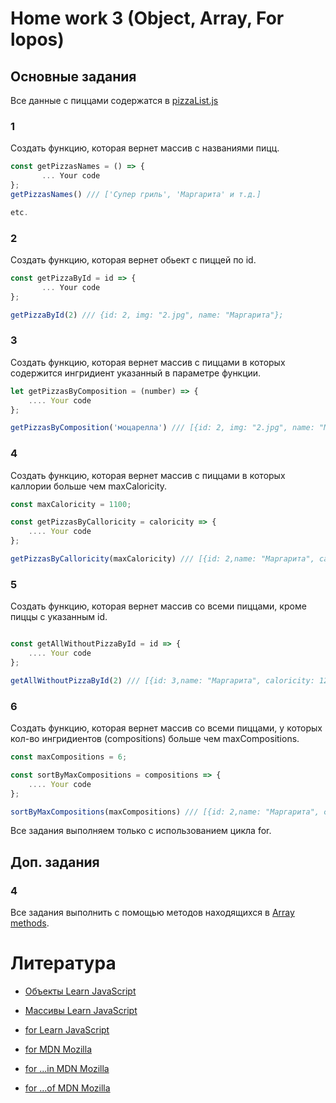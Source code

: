 # Home work 3 (Object, Array, For lopos)

## Основные задания

Все данные с пиццами содержатся в [pizzaList.js](https://github.com/Lobasya/HomeWorks/blob/master/HW3/pizzaList.js)

### 1

Создать функцию, которая вернет массив с названиями пицц.

```js
const getPizzasNames = () => {
       ... Your code
};
getPizzasNames() /// ['Супер гриль', 'Маргарита' и т.д.]

etc.
```

### 2
Создать функцию, которая вернет обьект с пиццей по id.

```js
const getPizzaById = id => {
       ... Your code
};

getPizzaById(2) /// {id: 2, img: "2.jpg", name: "Маргарита"};

```

### 3
Создать функцию, которая вернет массив с пиццами 
в которых содержится ингридиент указанный в параметре функции.

```js
let getPizzasByComposition = (number) => {
    .... Your code
};

getPizzasByComposition('моцарелла') /// [{id: 2, img: "2.jpg", name: "Маргарита", composition:['моцарелла', ...]}, ...];

```

### 4
Создать функцию, которая вернет массив с пиццами 
в которых каллории больше чем maxCaloricity.

```js
const maxCaloricity = 1100;

const getPizzasByCalloricity = caloricity => {
    .... Your code
};

getPizzasByCalloricity(maxCaloricity) /// [{id: 2,name: "Маргарита", caloricity: 1200, ...]}, ...];

```

### 5
Создать функцию, которая вернет массив со всеми пиццами, кроме пиццы с указанным id.

```js

const getAllWithoutPizzaById = id => {
    .... Your code
};

getAllWithoutPizzaById(2) /// [{id: 3,name: "Маргарита", caloricity: 1200, ...]}, ...];

```

### 6
Создать функцию, которая вернет массив со всеми пиццами,
у которых кол-во ингридиентов (compositions) больше чем maxCompositions.

```js
const maxCompositions = 6;

const sortByMaxCompositions = compositions => {
    .... Your code
};

sortByMaxCompositions(maxCompositions) /// [{id: 2,name: "Маргарита", caloricity: 1200, ...]}, ...];

```

Все задания выполняем только с использованием цикла for.

## Доп. задания

### 4

Все задания выполнить с помощью методов находящихся в [Array methods](https://learn.javascript.ru/array-methods).

# Литература
* [Объекты Learn JavaScript](https://learn.javascript.ru/object)

* [Массивы Learn JavaScript](https://learn.javascript.ru/array)

* [for Learn JavaScript](https://learn.javascript.ru/while-for#tsikl-for)

* [for MDN Mozilla](https://developer.mozilla.org/ru/docs/Web/JavaScript/Reference/Statements/for)

* [for ...in MDN Mozilla](https://developer.mozilla.org/ru/docs/Web/JavaScript/Reference/Statements/for...in)

* [for ...of MDN Mozilla](https://developer.mozilla.org/ru/docs/Web/JavaScript/Reference/Statements/for...of)

